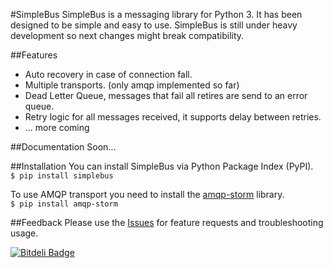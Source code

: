 #SimpleBus
SimpleBus is a messaging library for Python 3. It has been designed to be simple and easy to use.
SimpleBus is still under heavy development so next changes might break compatibility.

##Features
- Auto recovery in case of connection fall.
- Multiple transports. (only amqp implemented so far)
- Dead Letter Queue, messages that fail all retires are send to an error queue.
- Retry logic for all messages received, it supports delay between retries.
- ... more coming

##Documentation
Soon...

##Installation
You can install SimpleBus via Python Package Index (PyPI).  
`$ pip install simplebus`

To use AMQP transport you need to install the [amqp-storm](https://github.com/eandersson/amqp-storm) library.  
`$ pip install amqp-storm`

##Feedback
Please use the [Issues](https://github.com/viniciuschiele/simplebus/issues) for feature requests and troubleshooting usage.


[![Bitdeli Badge](https://d2weczhvl823v0.cloudfront.net/viniciuschiele/simplebus/trend.png)](https://bitdeli.com/free "Bitdeli Badge")

